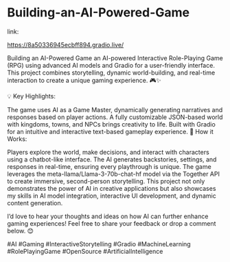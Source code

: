 # Building-an-AI-Powered-Game

link:

https://8a50336945ecbff894.gradio.live/

Building an AI-Powered Game
an AI-powered Interactive Role-Playing Game (RPG) using advanced AI models and Gradio for a user-friendly interface. This project combines storytelling, dynamic world-building, and real-time interaction to create a unique gaming experience. 🎮✨

💡 Key Highlights:

The game uses AI as a Game Master, dynamically generating narratives and responses based on player actions.
A fully customizable JSON-based world with kingdoms, towns, and NPCs brings creativity to life.
Built with Gradio for an intuitive and interactive text-based gameplay experience.
🚀 How it Works:

Players explore the world, make decisions, and interact with characters using a chatbot-like interface.
The AI generates backstories, settings, and responses in real-time, ensuring every playthrough is unique.
The game leverages the meta-llama/Llama-3-70b-chat-hf model via the Together API to create immersive, second-person storytelling.
This project not only demonstrates the power of AI in creative applications but also showcases my skills in AI model integration, interactive UI development, and dynamic content generation.

I’d love to hear your thoughts and ideas on how AI can further enhance gaming experiences! Feel free to share your feedback or drop a comment below. 😊

#AI #Gaming #InteractiveStorytelling #Gradio #MachineLearning #RolePlayingGame #OpenSource #ArtificialIntelligence

